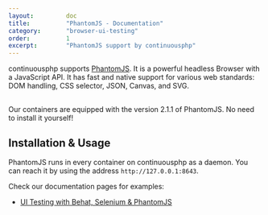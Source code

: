 ```yaml
---
layout:         doc
title:          "PhantomJS - Documentation"
category:       "browser-ui-testing"
order:          1
excerpt:        "PhantomJS support by continuousphp"
---
```

continuousphp supports [PhantomJS](http://phantomjs.org/). It is a powerful headless Browser with a JavaScript API. It
has fast and native support for various web standards: DOM handling, CSS selector, JSON, Canvas, and SVG.

<div class="row panel callout warning clearfix">
  <h2 class="left"><i class="fa fa-exclamation-triangle"></i></h2>
  Our containers are equipped with the version 2.1.1 of PhantomJS. No need to install it yourself!
</div>

## Installation & Usage
PhantomJS runs in every container on continuousphp as a daemon. You can reach it by using the address `http://127.0.0.1:8643`.

Check our documentation pages for examples:

* [UI Testing with Behat, Selenium & PhantomJS](/documentation/testing/behat#ui-testing-with-selenium-and-phantomjs)